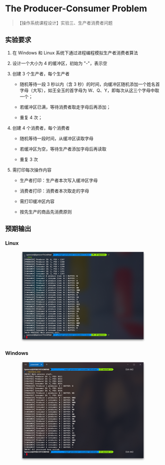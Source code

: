 # The Producer-Consumer Problem

>【操作系统课程设计】实验三、生产者消费者问题

## 实验要求

1. 在 Windows 和 Linux 系统下通过进程编程模拟生产者消费者算法

2. 设计一个大小为 4 的缓冲区，初始为 "-"，表示空

3. 创建 3 个生产者，每个生产者

   * 随机等待一段 3 秒以内（含 3 秒）的时间，向缓冲区随机添加一个姓名首字母（大写），如王全玉的首字母为 W、Q、Y，即每次从这三个字母中取一个；

   * 若缓冲区已满，等待消费者取走字母后再添加；

   * 重复 4 次；

4. 创建 4 个消费者，每个消费者

   * 随机等待一段时间，从缓冲区读取字母

   * 若缓冲区为空，等待生产者添加字母后再读取

   * 重复 3 次

5. 需打印每次操作内容

   * 生产者打印：生产者本次写入缓冲区字母

   * 消费者打印：消费者本次取走的字母

   * 需打印缓冲区内容

   * 按先生产的商品先消费原则

## 预期输出

### Linux

<div align="center">
  <img src="Images/linux.png" alt="Linux Screenshot" width="80%">
</div>

### Windows

<div align="center">
  <img src="Images/windows.png" alt="Windows Screenshot" width="80%">
</div>
